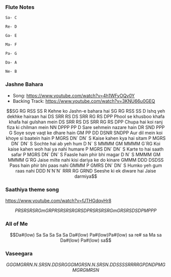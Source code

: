 ### Flute Notes

```
Sa- C

Re- D

Ga- E

Ma- F

Pa- G

Da- A

Ne- B
```


### Jashne Bahara

- Song: <https://www.youtube.com/watch?v=4h1WFyOQv0Y>
- Backing Track: <https://www.youtube.com/watch?v=3KNU66u0GEQ>

```math
SG RG RSS SS R
Kehne ko Jashn-e bahara hai

SG RG RSS SS D
Ishq yeh dekhke hairaan hai

DS SRR RS DS SRR RG RS DPP
Phool se khusboo khafa khafa hai gulshan mein

DS SRR RS DS SRR RG RS DPP
Chupa hai koi ranj fiza ki chilman mein


NN DPPP PP D
Sare sehmein nazare hain

DR SND PPP G
Soye soye vaqt ke dhare hain

GM PP DD DSNR SNDPP
Aur dil mein koi khoye si baatein  hain

P MGRS DN` DN` S
Kaise kahen kya hai sitam

P MGRS DN` DN` S
Sochte hai ab yeh hum

D N` S MMMM GM MMMM G`RG
Koi kaise kahen woh hai ya nahi humare

P MGRS DN` DN` S
Karte to hai saath safar

P MGRS DN` DN` S
Faasle hain phir bhi magar

D N` S MMMM GM MMMM G`RG
Jaise milte nahi kisi dariya ke do kinare

GMMM DDD DSDSS
Pass hain phir bhi paas nahi

GMMM P GMRS DN` DN` S
Humko yeh gum raas nahi

DDD N`N`N` RRR RG GRND
Seeshe ki ek diware hai Jaise darmiya
```

### Saathiya theme song

<https://www.youtube.com/watch?v=fJTHGdqyHr8>

```math
P R S R S R S 

R G m G R 

P R S R S R S 

R G R S D 

P R S R S R S 

R G m G R 

S R S D S D

P M P P P
```

### All of Me

```math
Da#(low)  Sa   Sa Sa  Sa  Sa   Da#(low) Pa#(low)Pa#(low)


sa re# sa  Ma

sa Da#(low) Pa#(low)  sa
```

### Vaseegara

```math
GGG   MGR  RN.  N.SR  SN.D

DSR  GGG  MGR  SN.   N.SR  SN.D

D SSSS   RRRR   GPDN   D   PMG   MG  RGM   RSN
```






